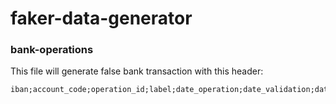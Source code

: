 # faker-data-generator

### bank-operations 
This file will generate false bank transaction with this header:
```
iban;account_code;operation_id;label;date_operation;date_validation;date_correction;amount;original_operation_id
```

